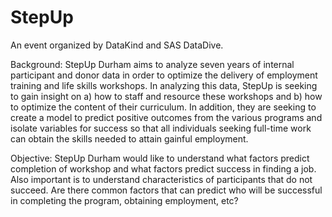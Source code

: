 # StepUp
An event organized by DataKind and SAS DataDive. 

Background: StepUp Durham aims to analyze seven years of internal participant and donor data in order to optimize the delivery of employment training and life skills workshops. In analyzing this data, StepUp is seeking to gain insight on a) how to staff and resource these workshops and b) how to optimize the content of their curriculum. In addition, they are seeking to create a model to predict positive outcomes from the various programs and isolate variables for success so that all individuals seeking full-time work can obtain the skills needed to attain gainful employment.

Objective: StepUp Durham would like to understand what factors predict completion of workshop and what factors predict success in finding a job.  Also important is to understand characteristics of participants that do not succeed. Are there common factors that can predict who will be successful in completing the program, obtaining employment, etc? 
